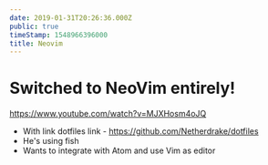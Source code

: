 ```yaml
---
date: 2019-01-31T20:26:36.000Z
public: true
timeStamp: 1548966396000
title: Neovim
---
```


Switched to NeoVim entirely!
============================

<https://www.youtube.com/watch?v=MJXHosm4oJQ>

*   With link dotfiles link - <https://github.com/Netherdrake/dotfiles>
*   He's using fish
*   Wants to integrate with Atom and use Vim as editor
